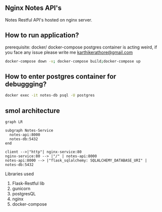 ## Nginx Notes API's

Notes Restful API's hosted on nginx server.


## How to run application?

prerequisite: docker/ docker-compose
postgres container is acting weird, if you face any issue please write me karthikerathore@gmail.com
```bash
docker-compose down -v; docker-compose build;docker-compose up
```

## How to enter postgres container for debuggging?

```bash
docker exec -it notes-db psql -U postgres
```

## smol architecture

```mermaid
graph LR

subgraph Notes-Service
  notes-api:8000
  notes-db:5432
end

client -->|"http"| nginx-service:80 
nginx-service:80 --> |"/" | notes-api:8000
notes-api:8000 --> |"flask_sqlalchemy: SQLALCHEMY_DATABASE_URI" | notes-db:5432
```

Libraries used 
1. Flask-Restful lib
2. gunicorn
3. postgresQL
4. nginx
5. docker-compose